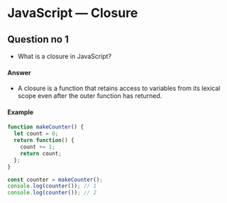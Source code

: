 # JavaScript — Closure

## Question no 1
- What is a closure in JavaScript?

#### Answer
- A closure is a function that retains access to variables from its lexical scope even after the outer function has returned.

#### Example
```javascript
function makeCounter() {
  let count = 0;
  return function() {
    count += 1;
    return count;
  };
}

const counter = makeCounter();
console.log(counter()); // 1
console.log(counter()); // 2
```